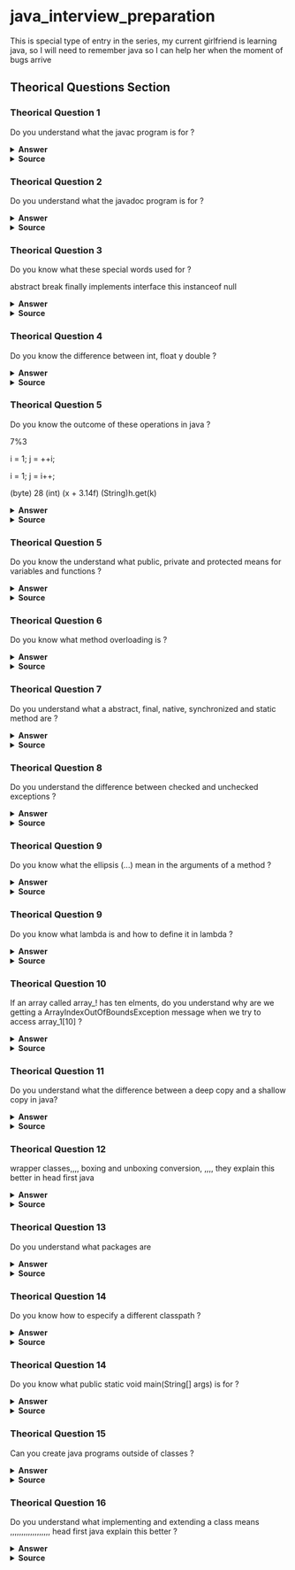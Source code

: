 # java_interview_preparation
This is special type of entry in the series, my current girlfriend is learning java, so I will need to remember java so I can help her when the moment of bugs arrive

## Theorical Questions Section

### Theorical Question 1

Do you understand what the javac program is for ?

<details><summary><b>Answer</b></summary>

Turning java source code (file .java) to java classes. these classes are then turned into bytecode

</details>

<details><summary><b>Source</b></summary>
java in a nutshell, 7th edition
</details>

### Theorical Question 2

Do you understand what the javadoc program is for ?

<details><summary><b>Answer</b></summary>

For extracting comments and create documentation in html files

</details>

<details><summary><b>Source</b></summary>
java in a nutshell, 7th edition
</details>

### Theorical Question 3

Do you know what these special words used for ?

abstract
break
finally
implements
interface
this
instanceof
null


<details><summary><b>Answer</b></summary>

...

</details>

<details><summary><b>Source</b></summary>
java in a nutshell, 7th edition
</details>

### Theorical Question 4

Do you know the difference between int, float y double ?

<details><summary><b>Answer</b></summary>

...

</details>

<details><summary><b>Source</b></summary>
java in a nutshell, 7th edition
</details>

### Theorical Question 5

Do you know the outcome of these operations in java ?

7%3

i = 1;
j = ++i;

i = 1;
j = i++;

(byte) 28
(int) (x + 3.14f)
(String)h.get(k)

<details><summary><b>Answer</b></summary>

...

</details>

<details><summary><b>Source</b></summary>
java in a nutshell, 7th edition
</details>

### Theorical Question 5

Do you know the understand what public, private and protected means for variables and functions ?


<details><summary><b>Answer</b></summary>

...

</details>

<details><summary><b>Source</b></summary>
java in a nutshell, 7th edition
</details>

### Theorical Question 6

Do you know what method overloading is ?


<details><summary><b>Answer</b></summary>

Defining multiple methods with the same name (different behaviours explain this better)

</details>

<details><summary><b>Source</b></summary>
java in a nutshell, 7th edition
</details>

### Theorical Question 7

Do you understand what a abstract, final, native, synchronized and static method are ?

<details><summary><b>Answer</b></summary>

![Image](img/java_abstract_final_native.png "java_abstract_final_native")

![Image](img/java_static_syncronized.png "java_static_syncronized")

</details>

<details><summary><b>Source</b></summary>
java in a nutshell, 7th edition
</details>

### Theorical Question 8

Do you understand the difference between checked and unchecked exceptions ?


<details><summary><b>Answer</b></summary>

![Image](img/java_checked_and_unchecked_exceptions.png "java_checked_and_unchecked_exceptions")

![Image](img/java_checked_uncheckedexceptions_pt2.png "java_checked_uncheckedexceptions_pt2")

![Image](img/java_checked_unchecked_exceptionspt3.png "java_checked_unchecked_exceptionspt3")

</details>

<details><summary><b>Source</b></summary>
java in a nutshell, 7th edition
</details>

### Theorical Question 9

Do you know what the ellipsis (...) mean in the arguments of a method ?


<details><summary><b>Answer</b></summary>

![Image](img/variable_lenght_argList_pt1.png "variable_lenght_argList_pt1")

![Image](img/variable_lenght_argList_pt2.png "variable_lenght_argList_pt2")

![Image](img/variable_lenght_argList_pt3.png "variable_lenght_argList_pt3")

</details>

<details><summary><b>Source</b></summary>
java in a nutshell, 7th edition
</details>

### Theorical Question 9

Do you know what lambda is and how to define it in lambda ?


<details><summary><b>Answer</b></summary>

![Image](img/lambda_function.png "lambda_function")

</details>

<details><summary><b>Source</b></summary>
java in a nutshell, 7th edition
</details>


### Theorical Question 10

If an array called array_! has ten elments, do you understand why are we getting a ArrayIndexOutOfBoundsException message when we try to access array_1[10] ?


<details><summary><b>Answer</b></summary>

because they are zero indexed (start at 0)

</details>

<details><summary><b>Source</b></summary>
java in a nutshell, 7th edition
</details>

### Theorical Question 11

Do you understand what the difference between a deep copy and a shallow copy in java?


<details><summary><b>Answer</b></summary>

https://howtodoinjava.com/java/array/java-array-clone-shallow-copy/

</details>

<details><summary><b>Source</b></summary>
java in a nutshell, 7th edition
</details>

### Theorical Question 12

wrapper classes,,,, boxing and unboxing conversion, ,,,, they explain this better in head first java

<details><summary><b>Answer</b></summary>

...................................

</details>

<details><summary><b>Source</b></summary>
head first java
</details>

### Theorical Question 13

Do you understand what packages are

<details><summary><b>Answer</b></summary>

![Image](img/java_packages.png "java_packages")

![Image](img/java_package2.png "java_package2")

![Image](img/java_package3.png "java_package3")

</details>

<details><summary><b>Source</b></summary>
head first java
</details>

### Theorical Question 14

Do you know how to especify a different classpath ?

<details><summary><b>Answer</b></summary>

The Java runtime knows where the class files for the standard system classes are located and can load them as needed. When the interpreter runs a program that wants to use a class named com.davidflanagan.examples.Point, it knows that the code for that class is located in a directory named com/davidflanagan/examples/ and, by default, it “looks” in the current directory for a subdirectory of that name. In order to tell the interpreter to look in locations other
than the current directory, you must use the ­classpath option when invoking the interpreter or set the CLASSPATH environment variable.

</details>

<details><summary><b>Source</b></summary>
java in a nutshell, 7th edition
</details>

### Theorical Question 14

Do you know what public static void main(String[] args) is for ?

<details><summary><b>Answer</b></summary>

![Image](img/running_java_program.png "running_java_program")

![Image](img/running_java2.png "running_java2")

</details>

<details><summary><b>Source</b></summary>
java in a nutshell, 7th edition
</details>

### Theorical Question 15

Can you create java programs outside of classes ?

<details><summary><b>Answer</b></summary>

Classes are the most fundamental structural element of all Java programs. You cannot write Java code without defining a class. All Java statements appear within classes, and all methods are implemented within classes.

</details>

<details><summary><b>Source</b></summary>
java in a nutshell, 7th edition
</details>

### Theorical Question 16

Do you understand what implementing and extending a class means ,,,,,,,,,,,,,,,,,, head first java explain this better ?

<details><summary><b>Answer</b></summary>

...........................

</details>

<details><summary><b>Source</b></summary>
java in a nutshell, 7th edition
</details>